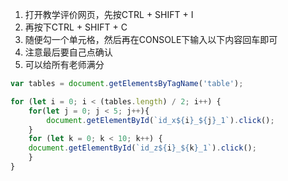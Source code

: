 
1. 打开教学评价网页，先按CTRL + SHIFT + I 
2. 再按下CTRL + SHIFT + C
3. 随便勾一个单元格，然后再在CONSOLE下输入以下内容回车即可
4. 注意最后要自己点确认
5. 可以给所有老师满分
```javascript
var tables = document.getElementsByTagName('table');

for (let i = 0; i < (tables.length) / 2; i++) {
    for(let j = 0; j < 5; j++){
        document.getElementById(`id_x${i}_${j}_1`).click();
    }
    for (let k = 0; k < 10; k++) {
    document.getElementById(`id_z${i}_${k}_1`).click();
    }
}
```
